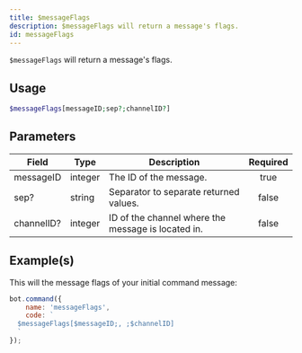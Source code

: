 ```yaml
---
title: $messageFlags
description: $messageFlags will return a message's flags.
id: messageFlags
---
```


`$messageFlags` will return a message's flags.

## Usage

```php
$messageFlags[messageID;sep?;channelID?]
```

## Parameters

| Field      | Type    | Description                                        | Required |
| ---------- | ------- | -------------------------------------------------- | :------: |
| messageID  | integer | The ID of the message.                             |   true   |
| sep?       | string  | Separator to separate returned values.             |  false   |
| channelID? | integer | ID of the channel where the message is located in. |  false   |

## Example(s)

This will the message flags of your initial command message:

```javascript
bot.command({
    name: 'messageFlags',
    code: `
  $messageFlags[$messageID;, ;$channelID]
  `
});
```
